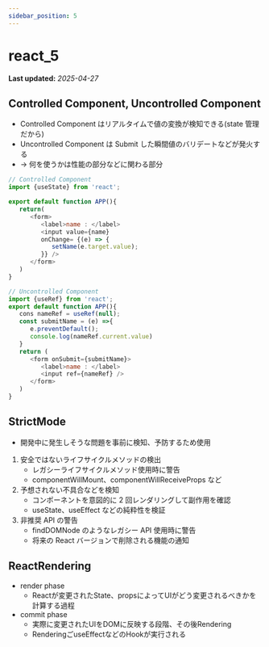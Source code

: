 ```yaml
---
sidebar_position: 5
---
```


# react_5

**Last updated:** _2025-04-27_

## Controlled Component, Uncontrolled Component

- Controlled Component はリアルタイムで値の変換が検知できる(state 管理だから)
- Uncontrolled Component は Submit した瞬間値のバリデートなどが発火する
- → 何を使うかは性能の部分などに関わる部分

```javascript
// Controlled Component
import {useState} from 'react';

export default function APP(){
   return(
      <form>
         <label>name : </label>
         <input value={name}
         onChange= {(e) => {
            setName(e.target.value);
         }} />
      </form>
   )
}

// Uncontrolled Component
import {useRef} from 'react';
export default function APP(){
   cons nameRef = useRef(null);
   const submitName = (e) =>{
      e.preventDefault();
      console.log(nameRef.current.value)
   }
   return (
      <form onSubmit={submitName}>
         <label>name : </label>
         <input ref={nameRef} />
      </form>
   )
}
```

## StrictMode

- 開発中に発生しそうな問題を事前に検知、予防するため使用

1. 安全ではないライフサイクルメソッドの検出
   - レガシーライフサイクルメソッド使用時に警告
   - componentWillMount、componentWillReceiveProps など
2. 予想されない不具合などを検知
   - コンポーネントを意図的に 2 回レンダリングして副作用を確認
   - useState、useEffect などの純粋性を検証
3. 非推奨 API の警告
   - findDOMNode のようなレガシー API 使用時に警告
   - 将来の React バージョンで削除される機能の通知

## ReactRendering
- render phase
   - Reactが変更されたState、propsによってUIがどう変更されるべきかを計算する過程
- commit phase
   - 実際に変更されたUIをDOMに反映する段階、その後Rendering
   - RenderingごuseEffectなどのHookが実行される